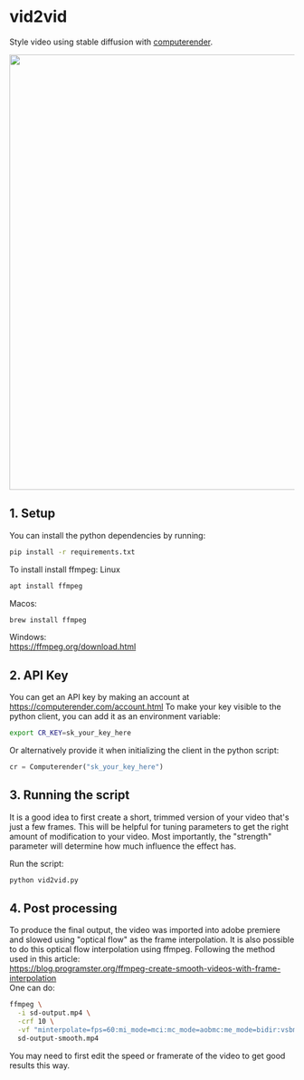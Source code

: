 # vid2vid 
  
Style video using stable diffusion with [computerender](https://computerender.com).  

<img src="/python/vid2vid/example.gif?raw=true" width="768px">

## 1. Setup
You can install the python dependencies by running:

```bash
pip install -r requirements.txt
```

To install install ffmpeg:
Linux
```bash
apt install ffmpeg
```
Macos:
```bash
brew install ffmpeg
```
Windows:  
https://ffmpeg.org/download.html

## 2. API Key
You can get an API key by making an account at https://computerender.com/account.html
To make your key visible to the python client, you can add it as an environment variable:
```bash
export CR_KEY=sk_your_key_here
```
Or alternatively provide it when initializing the client in the python script:
```python
cr = Computerender("sk_your_key_here")
```

## 3. Running the script 
It is a good idea to first create a short, trimmed version of your video that's just a few frames.
This will be helpful for tuning parameters to get the right amount of modification to your video.
Most importantly, the "strength" parameter will determine how much influence the effect has.

Run the script:
```bash
python vid2vid.py
```

## 4. Post processing
To produce the final output, the video was imported into adobe premiere and slowed using "optical flow" as the frame interpolation. It is also possible to do this optical flow interpolation using ffmpeg. 
Following the method used in this article:  
https://blog.programster.org/ffmpeg-create-smooth-videos-with-frame-interpolation  
One can do:  
```bash
ffmpeg \
  -i sd-output.mp4 \
  -crf 10 \
  -vf "minterpolate=fps=60:mi_mode=mci:mc_mode=aobmc:me_mode=bidir:vsbmc=1" \
  sd-output-smooth.mp4
```
You may need to first edit the speed or framerate of the video to get good results this way.

